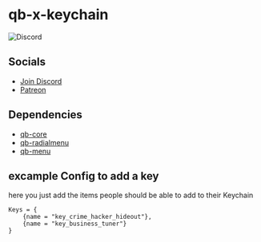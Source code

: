 
# qb-x-keychain
![Discord](https://img.shields.io/discord/220183682932146177?color=blueviolet&label=Discord)

## Socials
- [Join Discord](https://discord.gg/T2xX5WwmEX)
- [Patreon](patreon.com/user?u=50151463)

## Dependencies
- [qb-core](https://github.com/qbcore-framework/qb-core)
- [qb-radialmenu](https://github.com/qbcore-framework/qb-radialmenu)
- [qb-menu](https://github.com/qbcore-framework/qb-menu)

## excample Config to add a key
here you just add the items people should be able to add to their Keychain


    Keys = {
        {name = "key_crime_hacker_hideout"},
        {name = "key_business_tuner"}
    }

